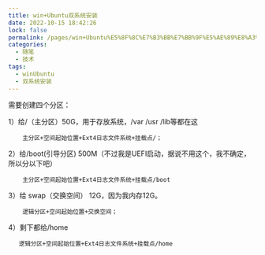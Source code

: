```yaml
---
title: win+Ubuntu双系统安装
date: 2022-10-15 18:42:26
lock: false
permalink: /pages/win+Ubuntu%E5%8F%8C%E7%B3%BB%E7%BB%9F%E5%AE%89%E8%A3%85
categories:
  - 随笔
  - 技术
tags:
  - winUbuntu
  - 双系统安装
---
```





需要创建四个分区：

1）给/（主分区）50G，用于存放系统，/var /usr /lib等都在这

        主分区+空间起始位置+Ext4日志文件系统+挂载点/；

2）给/boot(引导分区) 500M（不过我是UEFI启动，据说不用这个，我不确定，所以分以下吧）

        主分区+空间起始位置+Ext4日志文件系统+挂载点/boot

3）给 swap（交换空间） 12G，因为我内存12G。

        逻辑分区+空间起始位置+交换空间；

4）剩下都给/home

       逻辑分区+空间起始位置+Ext4日志文件系统+挂载点/home

